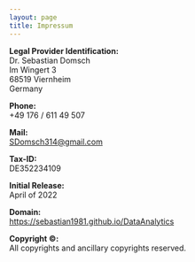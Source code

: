 ```yaml
---
layout: page
title: Impressum
---
```


**Legal Provider Identification:**\
Dr. Sebastian Domsch\
Im Wingert 3\
68519 Viernheim\
Germany

**Phone:**\
+49 176 / 611 49 507

**Mail:**\
SDomsch314@gmail.com

**Tax-ID:**\
DE352234109

**Initial Release:**\
April of 2022

**Domain:**\
https://sebastian1981.github.io/DataAnalytics

**Copyright ©:**\
All copyrights and ancillary copyrights reserved.